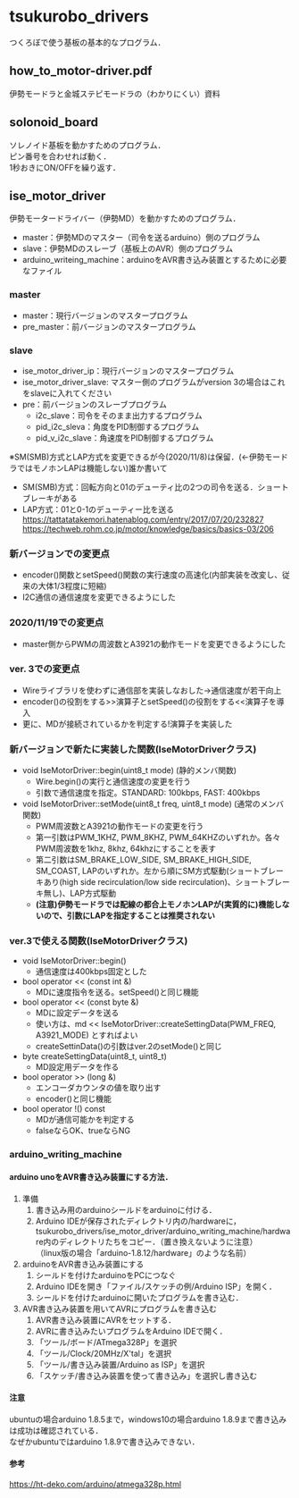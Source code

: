 # tsukurobo_drivers
つくろぼで使う基板の基本的なプログラム．  

## how_to_motor-driver.pdf
伊勢モードラと金城ステピモードラの（わかりにくい）資料

## solonoid_board
ソレノイド基板を動かすためのプログラム．  
ピン番号を合わせれば動く．  
1秒おきにON/OFFを繰り返す．  

## ise_motor_driver
伊勢モータードライバー（伊勢MD）を動かすためのプログラム．  
 - master：伊勢MDのマスター（司令を送るarduino）側のプログラム  
 - slave：伊勢MDのスレーブ（基板上のAVR）側のプログラム  
 - arduino_writeing_machine：arduinoをAVR書き込み装置とするために必要なファイル  

### master
 - master：現行バージョンのマスタープログラム  
 - pre_master：前バージョンのマスタープログラム  

### slave
 - ise_motor_driver_ip：現行バージョンのマスタープログラム 
 - ise_motor_driver_slave: マスター側のプログラムがversion 3の場合はこれをslaveに入れてください
 - pre：前バージョンのスレーブプログラム  
 	 - i2c_slave：司令をそのまま出力するプログラム  
	 - pid_i2c_sleva：角度をPID制御するプログラム  
	 - pid_v_i2c_slave：角速度をPID制御するプログラム  

※SM(SMB)方式とLAP方式を変更できるが今(2020/11/8)は保留．(←伊勢モードラではモノホンLAPは機能しない)誰か書いて  
- SM(SMB)方式：回転方向と01のデューティ比の2つの司令を送る．ショートブレーキがある  
- LAP方式：01と0-1のデューティー比を送る  
https://tattatatakemori.hatenablog.com/entry/2017/07/20/232827  
https://techweb.rohm.co.jp/motor/knowledge/basics/basics-03/206  

### 新バージョンでの変更点
 - encoder()関数とsetSpeed()関数の実行速度の高速化(内部実装を改変し、従来の大体1/3程度に短縮)  
 - I2C通信の通信速度を変更できるようにした  

### 2020/11/19での変更点
 - master側からPWMの周波数とA3921の動作モードを変更できるようにした 
 
### ver. 3での変更点
 - Wireライブラリを使わずに通信部を実装しなおした→通信速度が若干向上 
 - encoder()の役割をする>>演算子とsetSpeed()の役割をする<<演算子を導入 
 - 更に、MDが接続されているかを判定する!演算子を実装した 

### 新バージョンで新たに実装した関数(IseMotorDriverクラス)
 - void IseMotorDriver::begin(uint8_t mode) (静的メンバ関数)
 	- Wire.begin()の実行と通信速度の変更を行う  
	- 引数で通信速度を指定。STANDARD: 100kbps, FAST: 400kbps  
 - void IseMotorDriver::setMode(uint8_t freq, uint8_t mode) (通常のメンバ関数)  
 	- PWM周波数とA3921の動作モードの変更を行う  
	- 第一引数はPWM_1KHZ, PWM_8KHZ, PWM_64KHZのいずれか。各々PWM周波数を1khz, 8khz, 64khzにすることを表す  
	- 第二引数はSM_BRAKE_LOW_SIDE, SM_BRAKE_HIGH_SIDE, SM_COAST, LAPのいずれか。左から順にSM方式駆動(ショートブレーキあり(high side recirculation/low side recirculation)、ショートブレーキ無し)、LAP方式駆動  
	- **(注意)伊勢モードラでは配線の都合上モノホンLAPが(実質的に)機能しないので、引数にLAPを指定することは推奨されない**  
 
### ver.3で使える関数(IseMotorDriverクラス)
 - void IseMotorDriver::begin() 
 	- 通信速度は400kbps固定とした 
 - bool operator << (const int &)
 	- MDに速度指令を送る。setSpeed()と同じ機能
 - bool operator << (const byte &)
 	- MDに設定データを送る
	- 使い方は、md << IseMotorDriver::createSettingData(PWM_FREQ, A3921_MODE) とすればよい
	- createSettinData()の引数はver.2のsetMode()と同じ
 - byte createSettingData(uint8_t, uint8_t)
 	- MD設定用データを作る
 - bool operator >> (long &)
 	- エンコーダカウンタの値を取り出す
	- encoder()と同じ機能
 - bool operator !() const
 	- MDが通信可能かを判定する
	- falseならOK、trueならNG

### arduino_writing_machine
#### arduino unoをAVR書き込み装置にする方法．
1. 準備
    1. 書き込み用のarduinoシールドをarduinoに付ける．
    1. Arduino IDEが保存されたディレクトリ内の/hardwareに，tsukurobo_drivers/ise_motor_driver/arduino_writing_machine/hardware内のディレクトリたちをコピー．（置き換えないように注意）  
    （linux版の場合「arduino-1.8.12/hardware」のような名前）
1. arduinoをAVR書き込み装置にする
    1. シールドを付けたarduinoをPCにつなぐ
    1. Arduino IDEを開き「ファイル/スケッチの例/Arduino ISP」を開く．
    1. シールドを付けたarduinoに開いたプログラムを書き込む．
1. AVR書き込み装置を用いてAVRにプログラムを書き込む
    1. AVR書き込み装置にAVRをセットする．
    1. AVRに書き込みたいプログラムをArduino IDEで開く．
    1. 「ツール/ボード/ATmega328P」を選択
    1. 「ツール/Clock/20MHz/X'tal」を選択
    1. 「ツール/書き込み装置/Arduino as ISP」を選択
    1. 「スケッチ/書き込み装置を使って書き込み」を選択し書き込む

#### 注意
ubuntuの場合arduino 1.8.5まで，windows10の場合arduino 1.8.9まで書き込みは成功は確認されている．  
なぜかubuntuではarduino 1.8.9で書き込みできない．  

#### 参考
https://ht-deko.com/arduino/atmega328p.html

